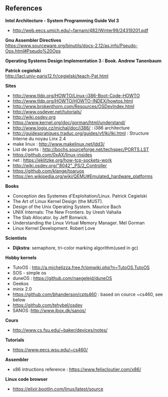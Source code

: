 ## References

**Intel Architecture - System Programming Guide Vol 3**  
- http://web.eecs.umich.edu/~farnam/482/Winter99/24319201.pdf

**Gnu Assembler Directives**   
https://www.sourceware.org/binutils/docs-2.12/as.info/Pseudo-Ops.html#Pseudo%20Ops

**Operating Systems Design Implementation 3 : Book. Andrew Tanenbaum**

**Patrick cegielski**  
http://lacl.univ-paris12.fr/cegielski/teach-Pat.html

**Sites**
- http://www.tldp.org/HOWTO/Linux-i386-Boot-Code-HOWTO
- http://www.tldp.org/HOWTO/HOWTO-INDEX/howtos.html
- http://www.brokenthorn.com/Resources/OSDevIndex.html
- http://www.osdever.net/tutorials/
- http://wiki.osdev.org
- https://www.kernel.org/doc/gorman/html/understand/
- http://www.logix.cz/michal/doc/i386/ : i386 architecture
- http://guidespratiques.traduc.org/guides/vf/lki/lki.html : Structure Interne du noyau Linx 2.4
- make linux : http://www.makelinux.net/ldd3/
- List de ports : http://bochs.sourceforge.net/techspec/PORTS.LST
- https://github.com/0xAX/linux-insides
- net : https://eklitzke.org/how-tcp-sockets-work
- http://wiki.osdev.org/"8042"_PS/2_Controller
- https://github.com/klange/toaruos
- https://en.wikipedia.org/wiki/QEMU#Emulated_hardware_platforms

**Books**
- Conception des Systemes d'Exploitation/Linux. Patrick Cegielski
- The Art of Linux Kernel Design (the MUST).
- Design of the Unix Operating System. Maurice Bach
- UNIX Internals: The New Frontiers. by Uresh Vahalia
- The Slab Allocator. by Jeff Bonwick.
- Understanding the Linux Virtual Memory Manager. Mel Gorman
- Linux Kernel Development. Robert Love

**Scientists**  
   - **Dijkstra**: semaphore, tri-color marking algorithm(used in gc)
   
**Hobby kernels**
 - TutoOS : http://a.michelizza.free.fr/pmwiki.php?n=TutoOS.TutoOS
 - SOS - simple os
 - duneOS : https://github.com/naegelejd/duneOS
 - Geekos
 - minix 2.0
 - https://github.com/bhanderson/cpts460 : based on cource ~cs460, see below
 - https://github.com/tehybel/osdev
 - SANOS :http://www.jbox.dk/sanos/

**Cours**  
 - http://www.cs.fsu.edu/~baker/devices/notes/


**Tutorials**
 - https://www.eecs.wsu.edu/~cs460/

**Assembler**  
- x86 intructions reference : https://www.felixcloutier.com/x86/

**Linux code browser**  
- https://elixir.bootlin.com/linux/latest/source

